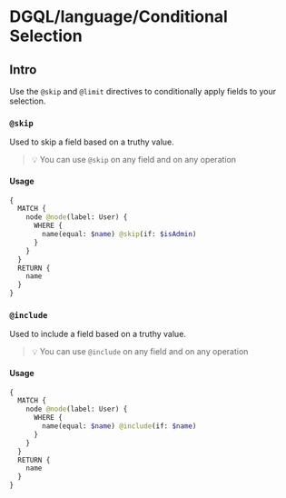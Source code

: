 # DGQL/language/Conditional Selection

## Intro

Use the `@skip` and `@limit` directives to conditionally apply fields to your selection.

### `@skip`

Used to skip a field based on a truthy value.

> 💡 You can use `@skip` on any field and on any operation

#### Usage

```graphql
{
  MATCH {
    node @node(label: User) {
      WHERE {
        name(equal: $name) @skip(if: $isAdmin)
      }
    }
  }
  RETURN {
    name
  }
}
```

### `@include`

Used to include a field based on a truthy value.

> 💡 You can use `@include` on any field and on any operation

#### Usage

```graphql
{
  MATCH {
    node @node(label: User) {
      WHERE {
        name(equal: $name) @include(if: $name)
      }
    }
  }
  RETURN {
    name
  }
}
```
